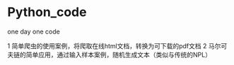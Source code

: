 # Python_code
one day one code

1 简单爬虫的使用案例，将爬取在线html文档，转换为可下载的pdf文档
2 马尔可夫链的简单应用，通过输入样本案例，随机生成文本（类似与传统的NPL）

